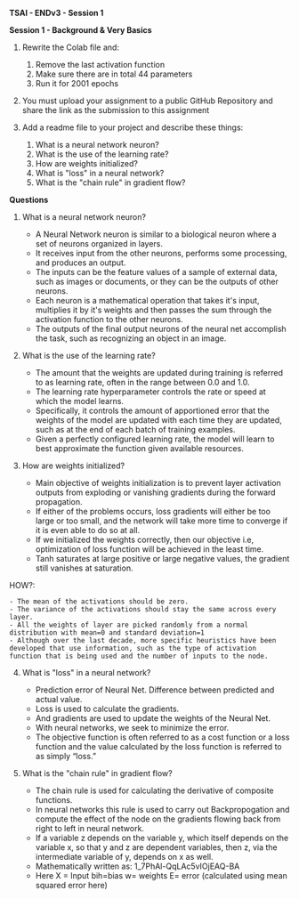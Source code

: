 **TSAI - ENDv3 - Session 1**

**Session 1 - Background & Very Basics**

1. Rewrite the Colab file and:
   1. Remove the last activation function
   2. Make sure there are in total 44 parameters
   3. Run it for 2001 epochs

2. You must upload your assignment to a public GitHub Repository and share the link as the submission to this assignment

3. Add a readme file to your project and describe these things:
   1. What is a neural network neuron?
   2. What is the use of the learning rate?
   3. How are weights initialized?
   4. What is "loss" in a neural network?
   5. What is the "chain rule" in gradient flow?


**Questions**



1. What is a neural network neuron?

    - A Neural Network neuron is similar to a biological neuron where a set of neurons organized in layers.
    - It receives input from the other neurons, performs some processing, and produces an output.
    - The inputs can be the feature values of a sample of external data, such as images or documents, or they can be the outputs of other neurons.
    - Each neuron is a mathematical operation that takes it's input, multiplies it by it's weights and then passes the sum through the activation function to the other neurons.
    - The outputs of the final output neurons of the neural net accomplish the task, such as recognizing an object in an image.

2. What is the use of the learning rate?

    - The amount that the weights are updated during training is referred to as learning rate, often in the range between 0.0 and 1.0.
    - The learning rate hyperparameter controls the rate or speed at which the model learns.
    - Specifically, it controls the amount of apportioned error that the weights of the model are updated with each time they are updated, such as at the end of each batch of training examples.
    - Given a perfectly configured learning rate, the model will learn to best approximate the function given available resources.

3. How are weights initialized?

    - Main objective of weights initialization is to prevent layer activation outputs from exploding or vanishing gradients during the forward propagation.
    - If either of the problems occurs, loss gradients will either be too large or too small, and the network will take more time to converge if it is even able to do so at all.
    - If we initialized the weights correctly, then our objective i.e, optimization of loss function will be achieved in the least time.
    - Tanh saturates at large positive or large negative values, the gradient still vanishes at saturation.

HOW?:

    - The mean of the activations should be zero.
    - The variance of the activations should stay the same across every layer.
    - All the weights of layer are picked randomly from a normal distribution with mean=0 and standard deviation=1
    - Although over the last decade, more specific heuristics have been developed that use information, such as the type of activation function that is being used and the number of inputs to the node.

4. What is "loss" in a neural network?

   - Prediction error of Neural Net. Difference between predicted and actual value.
   - Loss is used to calculate the gradients.
   - And gradients are used to update the weights of the Neural Net.
   - With neural networks, we seek to minimize the error.
   - The objective function is often referred to as a cost function or a loss function and the value calculated by the loss function is referred to as simply “loss.”

5. What is the "chain rule" in gradient flow?

   - The chain rule is used for calculating the derivative of composite functions.
   - In neural networks this rule is used to carry out Backpropogation and compute the effect of the node on the gradients flowing back from right to left in neural network.
   - If a variable z depends on the variable y, which itself depends on the variable x, so that y and z are dependent variables, then z, via the intermediate variable of y, depends on x as well.
   - Mathematically written as: 1_7PhAl-QqLAc5vIOjEAQ-BA
   - Here X = Input bih=bias w= weights E= error (calculated using mean squared error here) 
